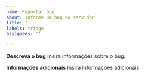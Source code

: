 ```yaml
---
name: Reportar bug
about: Informe um bug no servidor
title: ''
labels: triage
assignees: ''

---
```


**Descreva o bug**
Insira informações sobre o bug.

**Informações adicionais**
Insira informações adicionais
